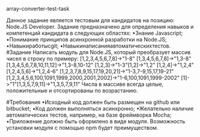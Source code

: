 array-converter-test-task

Данное задание является тестовым для кандидатов на позицию: Node.JS Developer.
Задание предназначено для определения навыков и компетенций кандидата в следующих областях:
•Знание Javascript;
•Понимание принципов асинхронной разработки на Node.JS;
•Навыкиработысgit;
•Навыкинаписанияавтоматическихтестов.
#Задание
Написать модуль для Node.JS, который преобразует массив чисел в строку по примеру:
[1,2,3,4,5,6,7,8]->"1-8"
[1,3,4,5,6,7,8]->"1,3-8"
[1,3,4,5,6,7,8,10,11,12]->"1,3-8,10-12"
[1,2,3]->"1-3"[1,2]->"1,2"
[1,2,4]->"1,2,4"
[1,2,4,5,6]->"1,2,4-6"
[1,2,3,7,8,9,15,17,19,20,21]->"1-3,7-9,15,17,19-21"
[1,2,3,4,5,6,100,1091,1999,2000,2001,2002]->"1-6,100,1091,1999-2002"
[1]->"1"[1,3,5,7,9,11]->"1,3,5,7,9,11"
Числа в массиве всегда целые, положительные и отсортированы по возрастанию. 

#Требования
•Исходный код должен быть размещен на github или bitbucket;
•Код должен выполняться асинхронно;
•Желательно наличие автоматических тестов, например, на базе фреймворка Mocha;
•Приложение должно быть оформлено в виде модуля. 
Возможность установки модуля с помощью npm будет преимуществом.
